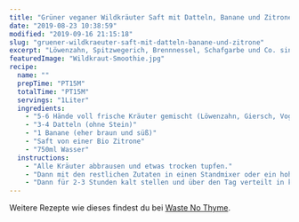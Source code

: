 ```yaml
---
title: "Grüner veganer Wildkräuter Saft mit Datteln, Banane und Zitrone"
date: "2019-08-23 10:38:59"
modified: "2019-09-16 21:15:18"
slug: "gruener-wildkraeuter-saft-mit-datteln-banane-und-zitrone"
excerpt: "Löwenzahn, Spitzwegerich, Brennnessel, Schafgarbe und Co. sind nicht nur auf der Wiese schön anzusehen. Auch als Smoothie machen sie sich besonders gut, wenn du deinen Stoffwechsel ankurbeln willst. "
featuredImage: "Wildkraut-Smoothie.jpg"
recipe:
  name: ""
  prepTime: "PT15M"
  totalTime: "PT15M"
  servings: "1Liter"
  ingredients:
    - "5-6 Hände voll frische Kräuter gemischt (Löwenzahn, Giersch, Vogelmiere, Schafgarbe, Brennnessel, Spitzwegerich, Jungspinat)."
    - "3-4 Datteln (ohne Stein)"
    - "1 Banane (eher braun und süß)"
    - "Saft von einer Bio Zitrone"
    - "750ml Wasser"
  instructions:
    - "Alle Kräuter abbrausen und etwas trocken tupfen."
    - "Dann mit den restlichen Zutaten in einen Standmixer oder ein hohes Gefäß für den Stabmixer füllen und zu einem feinen, grünen Smoothie verarbeiten."
    - "Dann für 2-3 Stunden kalt stellen und über den Tag verteilt in kleinen Mengen genießen."
---
```


Weitere Rezepte wie dieses findest du bei [Waste No Thyme](https://wastenothyme.com).